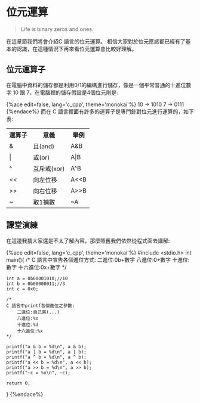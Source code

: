 # 位元運算
> Life is binary zeros and ones.

在這章節我們將會介紹C 語言的位元運算。
相信大家對於位元應該都已經有了基本的認識，在這種情況下再來看位元運算會比較好理解。

## 位元運算子
在電腦中資料的儲存都是利用0/1的編碼進行儲存，像是一個平常普通的十進位數字 10 跟 7，在電腦裡的儲存假設是4個位元則是:

{%ace edit=false, lang='c_cpp', theme='monokai'%}
10 -> 1010
7  -> 0111
{%endace%}
而在 C 語言裡面有許多的運算子是專門針對位元進行運算的，如下表:


<table class="tg">
  <tr>
    <th class="tg-baqh">運算子</th>
    <th class="tg-yw4l">意義</th>
    <th class="tg-yw4l">舉例</th>
  </tr>
  <tr>
    <td class="tg-baqh">&amp;</td>
    <td class="tg-yw4l">且(and)</td>
    <td class="tg-yw4l">A&B</td>
  </tr>
  <tr>
    <td class="tg-baqh">|</td>
    <td class="tg-yw4l">或(or)</td>
    <td class="tg-yw4l">A|B</td>
  </tr>
  <tr>
    <td class="tg-baqh">^</td>
    <td class="tg-yw4l">互斥或(xor)</td>
    <td class="tg-yw4l">A^B</td>
  </tr>
  <tr>
    <td class="tg-baqh">&lt;&lt;</td>
    <td class="tg-yw4l">向左位移</td>
    <td class="tg-yw4l">A&lt;&lt;B</td>
  </tr>
  <tr>
    <td class="tg-baqh">&gt;&gt;</td>
    <td class="tg-yw4l">向右位移</td>
    <td class="tg-yw4l">A&gt;&gt;B</td>
  </tr>
  <tr>
    <td class="tg-baqh">~</td>
    <td class="tg-yw4l">取1補數</td>
    <td class="tg-yw4l">~A</td>
  </tr>
</table>

## 課堂演練
在這邊我猜大家還是不太了解內容，那麼照舊我們依然從程式面去講解:

{%ace edit=false, lang='c_cpp', theme='monokai'%}
#include <stdio.h>
int main(){
    /*
    C 語言中宣告各個進位方式:
        二進位:0b+數字
        八進位:0+數字
        十進位:數字
        十六進位:0x+數字
    */

    int a = 0b00001010;//10
    int b = 0b00000011;//3
    int c = 0x0;

    /*
    C 語言中printf各個進位之參數:
        二進位:自己寫(...)
        八進位:%o
        十進位:%d
        十六進位:%x
    */

    printf("a & b = %d\n", a & b);
    printf("a | b = %d\n", a | b);
    printf("a ^ b = %d\n", a ^ b);
    printf("a << b = %d\n", a << b);
    printf("a >> b = %d\n", a >> b);
    printf("~c = %x\n", ~c);

    return 0;
}
{%endace%}
